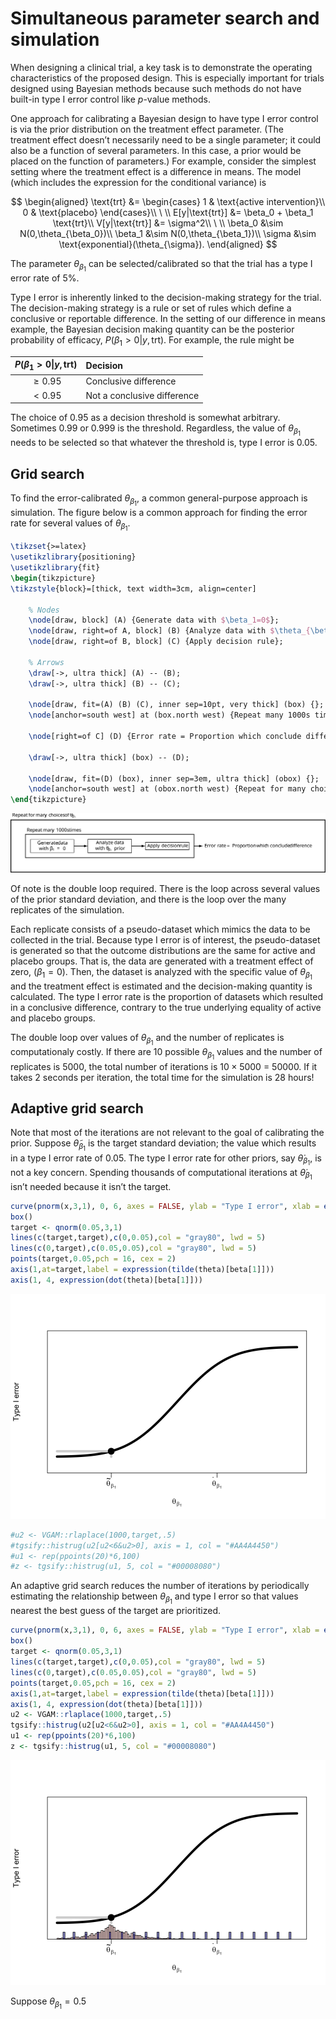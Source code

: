 <script type="text/x-mathjax-config">
  MathJax.Hub.Config({
    TeX: {
      equationNumbers: { autoNumber: "all" },
      tagSide: "right"
    },
    tex2jax: {
      inlineMath: [ ['$','$'], ["\\(","\\)"] ],
      displayMath: [ ['$$','$$'], ["\\[","\\]"] ],
      processEscapes: true
    }
  });
</script>
<script type="text/javascript" id="MathJax-script" async
  src="https://cdn.jsdelivr.net/npm/mathjax@3/es5/tex-mml-chtml.js">
</script>

# Simultaneous parameter search and simulation

When designing a clinical trial, a key task is to demonstrate the
operating characteristics of the proposed design. This is especially
important for trials designed using Bayesian methods because such
methods do not have built-in type I error control like $p$-value
methods.

One approach for calibrating a Bayesian design to have type I error
control is via the prior distribution on the treatment effect parameter.
(The treatment effect doesn’t necessarily need to be a single parameter;
it could also be a function of several parameters. In this case, a prior
would be placed on the function of parameters.) For example, consider
the simplest setting where the treatment effect is a difference in
means. The model (which includes the expression for the conditional
variance) is

$$
\begin{aligned}
\text{trt} &= \begin{cases} 
1 & \text{active intervention}\\
0 & \text{placebo}
\end{cases}\\
\ \\
E[y|\text{trt}] &= \beta_0 + \beta_1 \text{trt}\\
V[y|\text{trt}] &= \sigma^2\\
\ \\
\beta_0 &\sim N(0,\theta_{\beta_0})\\
\beta_1 &\sim N(0,\theta_{\beta_1})\\
\sigma &\sim \text{exponential}(\theta_{\sigma}).
\end{aligned}
$$

The parameter $\theta_{\beta_1}$ can be selected/calibrated so that the
trial has a type I error rate of 5%.

Type I error is inherently linked to the decision-making strategy for
the trial. The decision-making strategy is a rule or set of rules which
define a conclusive or reportable difference. In the setting of our
difference in means example, the Bayesian decision making quantity can
be the posterior probability of efficacy, $P(\beta_1>0|y, \text{trt})$.
For example, the rule might be

| $P(\beta_1>0\vert y, \text{trt})$ | Decision                    |
|:---------------------------------:|:----------------------------|
|            $\geq 0.95$            | Conclusive difference       |
|             $< 0.95$              | Not a conclusive difference |

The choice of $0.95$ as a decision threshold is somewhat arbitrary.
Sometimes $0.99$ or $0.999$ is the threshold. Regardless, the value of
$\theta_{\beta_1}$ needs to be selected so that whatever the threshold
is, type I error is 0.05.

## Grid search

To find the error-calibrated $\theta_{\beta_1}$, a common
general-purpose approach is simulation. The figure below is a common
approach for finding the error rate for several values of
$\theta_{\beta_1}$.

``` tex
\tikzset{>=latex}
\usetikzlibrary{positioning}
\usetikzlibrary{fit}
\begin{tikzpicture}
\tikzstyle{block}=[thick, text width=3cm, align=center]
    
    % Nodes
    \node[draw, block] (A) {Generate data with $\beta_1=0$};
    \node[draw, right=of A, block] (B) {Analyze data with $\theta_{\beta_1}$ prior};
    \node[draw, right=of B, block] (C) {Apply decision rule};
    
    % Arrows
    \draw[->, ultra thick] (A) -- (B);
    \draw[->, ultra thick] (B) -- (C);

    \node[draw, fit=(A) (B) (C), inner sep=10pt, very thick] (box) {};
    \node[anchor=south west] at (box.north west) {Repeat many 1000s times};

    \node[right=of C] (D) {Error rate = Proportion which conclude difference};

    \draw[->, ultra thick] (box) -- (D);

    \node[draw, fit=(D) (box), inner sep=3em, ultra thick] (obox) {};
    \node[anchor=south west] at (obox.north west) {Repeat for many choices of $\theta_{\beta_1}$};
\end{tikzpicture}
```

![](dynamic-grid-search-simulation_files/figure-gfm/unnamed-chunk-2-1.svg)<!-- -->

Of note is the double loop required. There is the loop across several
values of the prior standard deviation, and there is the loop over the
many replicates of the simulation.

Each replicate consists of a pseudo-dataset which mimics the data to be
collected in the trial. Because type I error is of interest, the
pseudo-dataset is generated so that the outcome distributions are the
same for active and placebo groups. That is, the data are generated with
a treatment effect of zero, ($\beta_1=0$). Then, the dataset is analyzed
with the specific value of $\theta_{\beta_1}$ and the treatment effect
is estimated and the decision-making quantity is calculated. The type I
error rate is the proportion of datasets which resulted in a conclusive
difference, contrary to the true underlying equality of active and
placebo groups.

The double loop over values of $\theta_{\beta_1}$ and the number of
replicates is computationaly costly. If there are 10 possible
$\theta_{\beta_1}$ values and the number of replicates is 5000, the
total number of iterations is $10\times 5000$ = 50000. If it takes 2
seconds per iteration, the total time for the simulation is 28 hours!

## Adaptive grid search

Note that most of the iterations are not relevant to the goal of
calibrating the prior. Suppose $\tilde{\theta}_{\beta_1}$ is the target
standard deviation; the value which results in a type I error rate of
0.05. The type I error rate for other priors, say
$\dot{\theta}_{\beta_1}$, is not a key concern. Spending thousands of
computational iterations at $\dot{\theta}_{\beta_1}$ isn’t needed
because it isn’t the target.

``` r
curve(pnorm(x,3,1), 0, 6, axes = FALSE, ylab = "Type I error", xlab = expression(theta[beta[1]]), lwd = 5, ylim = c(-0.1,1.1))
box()
target <- qnorm(0.05,3,1)
lines(c(target,target),c(0,0.05),col = "gray80", lwd = 5)
lines(c(0,target),c(0.05,0.05),col = "gray80", lwd = 5)
points(target,0.05,pch = 16, cex = 2)
axis(1,at=target,label = expression(tilde(theta)[beta[1]]))
axis(1, 4, expression(dot(theta)[beta[1]]))
```

![](dynamic-grid-search-simulation_files/figure-gfm/unnamed-chunk-3-1.svg)<!-- -->

``` r
#u2 <- VGAM::rlaplace(1000,target,.5)
#tgsify::histrug(u2[u2<6&u2>0], axis = 1, col = "#AA4A4450")
#u1 <- rep(ppoints(20)*6,100)
#z <- tgsify::histrug(u1, 5, col = "#00008080")
```

An adaptive grid search reduces the number of iterations by periodically
estimating the relationship between $\theta_{\beta_1}$ and type I error
so that values nearest the best guess of the target are prioritized.

``` r
curve(pnorm(x,3,1), 0, 6, axes = FALSE, ylab = "Type I error", xlab = expression(theta[beta[1]]), lwd = 5, ylim = c(-0.1,1.1))
box()
target <- qnorm(0.05,3,1)
lines(c(target,target),c(0,0.05),col = "gray80", lwd = 5)
lines(c(0,target),c(0.05,0.05),col = "gray80", lwd = 5)
points(target,0.05,pch = 16, cex = 2)
axis(1,at=target,label = expression(tilde(theta)[beta[1]]))
axis(1, 4, expression(dot(theta)[beta[1]]))
u2 <- VGAM::rlaplace(1000,target,.5)
tgsify::histrug(u2[u2<6&u2>0], axis = 1, col = "#AA4A4450")
u1 <- rep(ppoints(20)*6,100)
z <- tgsify::histrug(u1, 5, col = "#00008080")
```

![](dynamic-grid-search-simulation_files/figure-gfm/unnamed-chunk-4-1.svg)<!-- -->

Suppose $\theta_{\beta_1} = 0.5$

